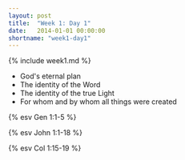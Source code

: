 ```yaml
---
layout: post
title:  "Week 1: Day 1"
date:   2014-01-01 00:00:00
shortname: "week1-day1"
---
```


{% include week1.md %}

* God's eternal plan
* The identity of the Word
* The identity of the true Light
* For whom and by whom all things were created

{% esv Gen 1:1-5 %}

{% esv John 1:1-18 %}

{% esv Col 1:15-19 %}